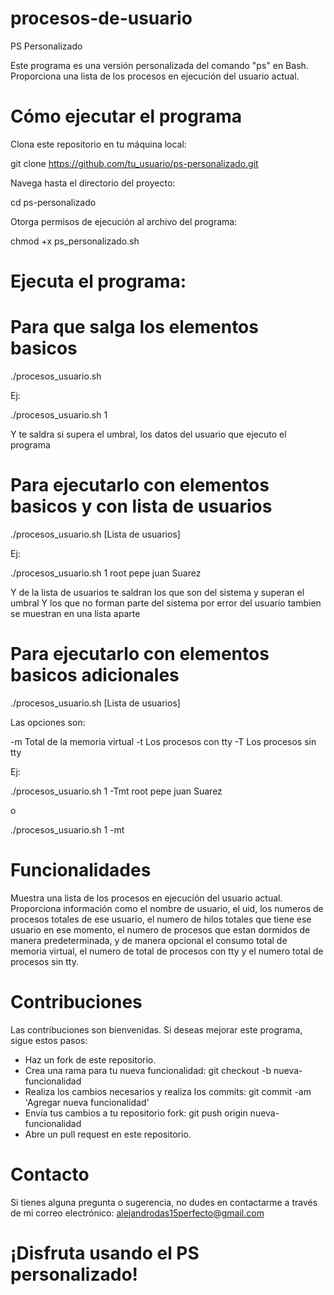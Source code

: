 # procesos-de-usuario

PS Personalizado

Este programa es una versión personalizada del comando "ps" en Bash. Proporciona una lista de los procesos en ejecución del usuario actual.


# Cómo ejecutar el programa

Clona este repositorio en tu máquina local:

git clone https://github.com/tu_usuario/ps-personalizado.git

Navega hasta el directorio del proyecto:

cd ps-personalizado

Otorga permisos de ejecución al archivo del programa:

chmod +x ps_personalizado.sh

# Ejecuta el programa:

# Para que salga los elementos basicos
./procesos_usuario.sh <numero entero>

Ej:

./procesos_usuario.sh 1

Y te saldra si supera el umbral, los datos del usuario que ejecuto el programa


# Para ejecutarlo con elementos basicos y con lista de usuarios

./procesos_usuario.sh <numero entero> [Lista de usuarios]

Ej:

./procesos_usuario.sh 1 root pepe juan Suarez

Y de la lista de usuarios te saldran los que son del sistema y superan el umbral
Y los que no forman parte del sistema por error del usuario tambien se muestran en una lista aparte


# Para ejecutarlo con elementos basicos adicionales

./procesos_usuario.sh <numero entero> <opcion> [Lista de usuarios]

Las opciones son:

-m Total de la memoria virtual
-t Los procesos con tty
-T Los procesos sin tty

Ej:

./procesos_usuario.sh 1 -Tmt root pepe juan Suarez

o

./procesos_usuario.sh 1 -mt

# Funcionalidades

Muestra una lista de los procesos en ejecución del usuario actual. Proporciona información como el nombre de usuario, el uid, los numeros de procesos totales de ese usuario, el numero de hilos totales que tiene ese usuario en ese momento, el numero de procesos que estan dormidos de manera predeterminada, y de manera opcional el consumo total de memoria virtual, el numero de total de procesos con tty y el numero total de procesos sin tty. 


# Contribuciones

Las contribuciones son bienvenidas. Si deseas mejorar este programa, sigue estos pasos:

- Haz un fork de este repositorio.
- Crea una rama para tu nueva funcionalidad: git checkout -b nueva-funcionalidad
- Realiza los cambios necesarios y realiza los commits: git commit -am 'Agregar nueva funcionalidad'
- Envía tus cambios a tu repositorio fork: git push origin nueva-funcionalidad
- Abre un pull request en este repositorio.


# Contacto

Si tienes alguna pregunta o sugerencia, no dudes en contactarme a través de mi correo electrónico: alejandrodas15perfecto@gmail.com


# ¡Disfruta usando el PS personalizado!


